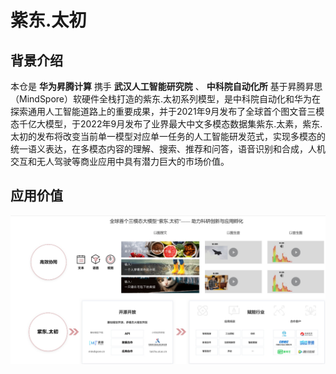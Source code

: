 # 紫东.太初

## 背景介绍
本仓是 **华为昇腾计算** 携手 **武汉人工智能研究院** 、 **中科院自动化所** 基于昇腾昇思（MindSpore）软硬件全栈打造的紫东.太初系列模型，是中科院自动化和华为在探索通用人工智能道路上的重要成果，并于2021年9月发布了全球首个图文音三模态千亿大模型，于2022年9月发布了业界最大中文多模态数据集紫东.太素，紫东.太初的发布将改变当前单一模型对应单一任务的人工智能研发范式，实现多模态的统一语义表达，在多模态内容的理解、搜索、推荐和问答，语音识别和合成，人机交互和无人驾驶等商业应用中具有潜力巨大的市场价值。

## 应用价值

![输入图片说明](Taichu-OPT-v1/image/opt.png)